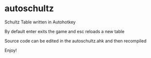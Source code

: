 # autoschultz
Schultz Table written in Autohotkey


By default enter exits the game and esc reloads a new table

Source code can be edited in the autoschultz.ahk and then recompiled

Enjoy!
